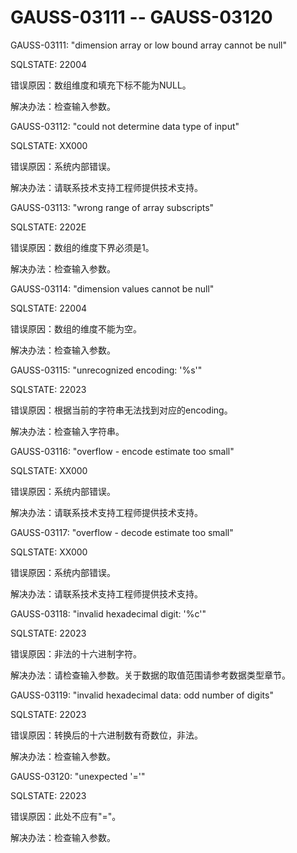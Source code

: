 # GAUSS-03111 -- GAUSS-03120<a name="ZH-CN_TOPIC_0302073388"></a>

GAUSS-03111: "dimension array or low bound array cannot be null"

SQLSTATE: 22004

错误原因：数组维度和填充下标不能为NULL。

解决办法：检查输入参数。

GAUSS-03112: "could not determine data type of input"

SQLSTATE: XX000

错误原因：系统内部错误。

解决办法：请联系技术支持工程师提供技术支持。

GAUSS-03113: "wrong range of array subscripts"

SQLSTATE: 2202E

错误原因：数组的维度下界必须是1。

解决办法：检查输入参数。

GAUSS-03114: "dimension values cannot be null"

SQLSTATE: 22004

错误原因：数组的维度不能为空。

解决办法：检查输入参数。

GAUSS-03115: "unrecognized encoding: '%s'"

SQLSTATE: 22023

错误原因：根据当前的字符串无法找到对应的encoding。

解决办法：检查输入字符串。

GAUSS-03116: "overflow - encode estimate too small"

SQLSTATE: XX000

错误原因：系统内部错误。

解决办法：请联系技术支持工程师提供技术支持。

GAUSS-03117: "overflow - decode estimate too small"

SQLSTATE: XX000

错误原因：系统内部错误。

解决办法：请联系技术支持工程师提供技术支持。

GAUSS-03118: "invalid hexadecimal digit: '%c'"

SQLSTATE: 22023

错误原因：非法的十六进制字符。

解决办法：请检查输入参数。关于数据的取值范围请参考数据类型章节。

GAUSS-03119: "invalid hexadecimal data: odd number of digits"

SQLSTATE: 22023

错误原因：转换后的十六进制数有奇数位，非法。

解决办法：检查输入参数。

GAUSS-03120: "unexpected '='"

SQLSTATE: 22023

错误原因：此处不应有"="。

解决办法：检查输入参数。

